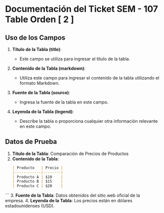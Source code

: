 # Documentación del Ticket SEM - 107 Table Orden [ 2 ]

## Uso de los Campos

1. **Título de la Tabla (title)**:
   - Este campo se utiliza para ingresar el título de la tabla.

2. **Contenido de la Tabla (markdown)**:
   - Utiliza este campo para ingresar el contenido de la tabla utilizando el formato Markdown.

3. **Fuente de la Tabla (source)**:
   - Ingresa la fuente de la tabla en este campo.

4. **Leyenda de la Tabla (legend)**:
   - Describe la tabla o proporciona cualquier otra información relevante en este campo.


## Datos de Prueba

1. **Título de la Tabla**: Comparación de Precios de Productos
2. **Contenido de la Tabla**:
   ```markdown
   | Producto   | Precio |
   |------------|--------|
   | Producto A | $10    |
   | Producto B | $15    |
   | Producto C | $20    |
  ´´´
3. **Fuente de la Tabla**: Datos obtenidos del sitio web oficial de la empresa.
4. **Leyenda de la Tabla**: Los precios están en dólares estadounidenses (USD).